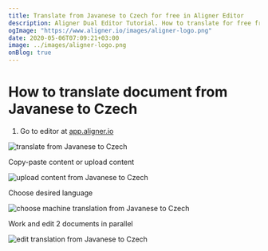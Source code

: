 ```yaml
---
title: Translate from Javanese to Czech for free in Aligner Editor
description: Aligner Dual Editor Tutorial. How to translate for free from Javanese to Czech. Aligner is multilingual document management platform. 
ogImage: "https://www.aligner.io/images/aligner-logo.png"
date: 2020-05-06T07:09:21+03:00
image: ../images/aligner-logo.png
onBlog: true
---
```


# How to translate document from Javanese to Czech

1. Go to editor at [app.aligner.io](https://app.aligner.io "Aligner App web page")

![translate from Javanese to Czech](../aligner-blank-editor.png "translate from Javanese to Czech")

Copy-paste content or upload content

![upload content from Javanese to Czech](../aligner-uploaded-document.png "upload content from Javanese to Czech")

Choose desired language

![choose machine translation from Javanese to Czech](../aligner-language-dropdown.png "choose machine translation from Javanese to Czech")

Work and edit 2 documents in parallel

![edit translation from Javanese to Czech](../aligner-double-sitded-editor.png "edit translation from Javanese to Czech")

